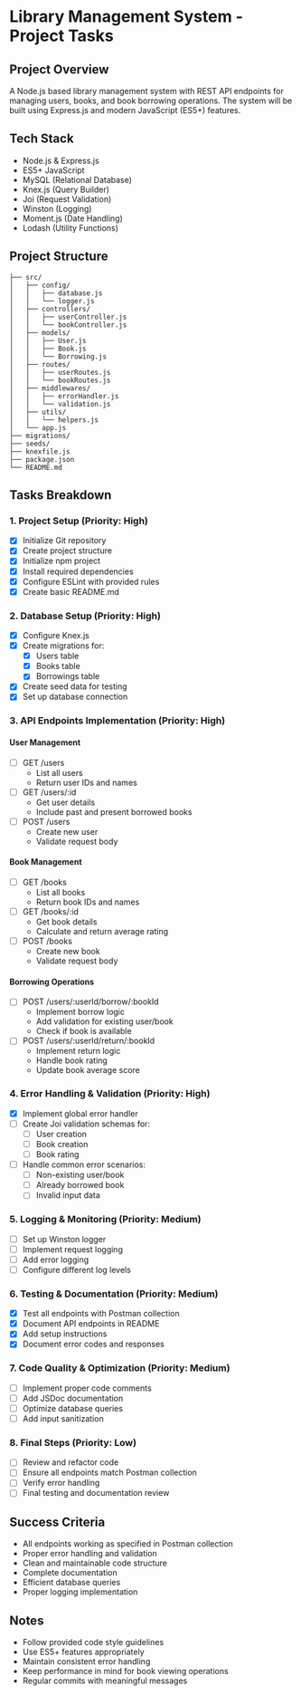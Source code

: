 # Library Management System - Project Tasks

## Project Overview
A Node.js based library management system with REST API endpoints for managing users, books, and book borrowing operations. The system will be built using Express.js and modern JavaScript (ES5+) features.

## Tech Stack
- Node.js & Express.js
- ES5+ JavaScript
- MySQL (Relational Database)
- Knex.js (Query Builder)
- Joi (Request Validation)
- Winston (Logging)
- Moment.js (Date Handling)
- Lodash (Utility Functions)

## Project Structure
```
├── src/
│   ├── config/
│   │   ├── database.js
│   │   └── logger.js
│   ├── controllers/
│   │   ├── userController.js
│   │   └── bookController.js
│   ├── models/
│   │   ├── User.js
│   │   ├── Book.js
│   │   └── Borrowing.js
│   ├── routes/
│   │   ├── userRoutes.js
│   │   └── bookRoutes.js
│   ├── middlewares/
│   │   ├── errorHandler.js
│   │   └── validation.js
│   ├── utils/
│   │   └── helpers.js
│   └── app.js
├── migrations/
├── seeds/
├── knexfile.js
├── package.json
└── README.md
```

## Tasks Breakdown

### 1. Project Setup (Priority: High)
- [x] Initialize Git repository
- [x] Create project structure
- [x] Initialize npm project
- [x] Install required dependencies
- [x] Configure ESLint with provided rules
- [x] Create basic README.md

### 2. Database Setup (Priority: High)
- [x] Configure Knex.js
- [x] Create migrations for:
  - [x] Users table
  - [x] Books table
  - [x] Borrowings table
- [x] Create seed data for testing
- [x] Set up database connection

### 3. API Endpoints Implementation (Priority: High)

#### User Management
- [ ] GET /users
  - List all users
  - Return user IDs and names
- [ ] GET /users/:id
  - Get user details
  - Include past and present borrowed books
- [ ] POST /users
  - Create new user
  - Validate request body

#### Book Management
- [ ] GET /books
  - List all books
  - Return book IDs and names
- [ ] GET /books/:id
  - Get book details
  - Calculate and return average rating
- [ ] POST /books
  - Create new book
  - Validate request body

#### Borrowing Operations
- [ ] POST /users/:userId/borrow/:bookId
  - Implement borrow logic
  - Add validation for existing user/book
  - Check if book is available
- [ ] POST /users/:userId/return/:bookId
  - Implement return logic
  - Handle book rating
  - Update book average score

### 4. Error Handling & Validation (Priority: High)
- [x] Implement global error handler
- [ ] Create Joi validation schemas for:
  - [ ] User creation
  - [ ] Book creation
  - [ ] Book rating
- [ ] Handle common error scenarios:
  - [ ] Non-existing user/book
  - [ ] Already borrowed book
  - [ ] Invalid input data

### 5. Logging & Monitoring (Priority: Medium)
- [ ] Set up Winston logger
- [ ] Implement request logging
- [ ] Add error logging
- [ ] Configure different log levels

### 6. Testing & Documentation (Priority: Medium)
- [x] Test all endpoints with Postman collection
- [x] Document API endpoints in README
- [x] Add setup instructions
- [x] Document error codes and responses

### 7. Code Quality & Optimization (Priority: Medium)
- [ ] Implement proper code comments
- [ ] Add JSDoc documentation
- [ ] Optimize database queries
- [ ] Add input sanitization

### 8. Final Steps (Priority: Low)
- [ ] Review and refactor code
- [ ] Ensure all endpoints match Postman collection
- [ ] Verify error handling
- [ ] Final testing and documentation review

## Success Criteria
- All endpoints working as specified in Postman collection
- Proper error handling and validation
- Clean and maintainable code structure
- Complete documentation
- Efficient database queries
- Proper logging implementation

## Notes
- Follow provided code style guidelines
- Use ES5+ features appropriately
- Maintain consistent error handling
- Keep performance in mind for book viewing operations
- Regular commits with meaningful messages 